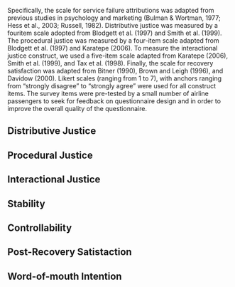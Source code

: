 

Specifically, the scale for service failure attributions was adapted from previous studies in psychology and marketing (Bulman & Wortman, 1977; Hess et al., 2003; Russell, 1982). Distributive justice was measured by a fouritem scale adopted from Blodgett et al. (1997) and Smith et al. (1999). The procedural justice was measured by a four-item scale adapted from Blodgett et al. (1997) and Karatepe (2006). To measure the interactional justice construct, we used a five-item scale adapted from Karatepe (2006), Smith et al. (1999), and Tax et al. (1998). Finally, the scale for recovery satisfaction was adapted from Bitner (1990), Brown and Leigh (1996), and Davidow (2000). Likert scales (ranging from 1 to 7), with anchors ranging from “strongly disagree” to “strongly agree” were used for all construct items. The survey items were pre-tested by a small number of airline passengers to seek for feedback on questionnaire design and in order to improve the overall quality of the questionnaire.


## Distributive Justice


## Procedural Justice

## Interactional Justice


## Stability


## Controllability

## Post-Recovery Satistaction

## Word-of-mouth Intention

